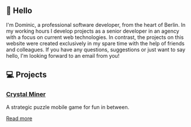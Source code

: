 ## 👋 Hello

I'm Dominic, a professional software developer, from the heart of Berlin. In my working hours I develop projects as a senior developer in an agency with a focus on current web technologies. In contrast, the projects on this website were created exclusively in my spare time with the help of friends and colleagues. If you have any questions, suggestions or just want to say hello, I'm looking forward to an email from you!

## 💻 Projects

### [Crystal Miner](/crystalminer/)

A strategic puzzle mobile game for fun in between.

[Read more](/crystalminer/)
